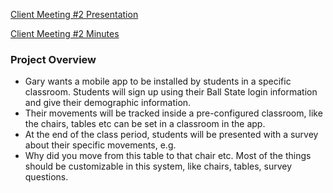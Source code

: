 [Client Meeting #2 Presentation](https://docs.google.com/presentation/d/1ySJR-sufJykYTEWSxnJgGJIL1me7MkNcIP5u_dDwWFM/edit#slide=id.p)

[Client Meeting #2 Minutes](https://docs.google.com/document/d/19V_oVq57zbx2RUjroK89Ok1RTQhPDSYNuMSrUVdH1W0/edit#heading=h.fdho8xde6nyx)

### Project Overview

* Gary wants a mobile app to be installed by students in a specific classroom. Students will sign up using their Ball State login information and give their demographic information. 
* Their movements will be tracked inside a pre-configured classroom, like the chairs, tables etc can 
be set in a classroom in the app. 
* At the end of the class period, students will be presented with a survey about their specific movements, e.g. 
* Why did you move from this table to that chair etc. Most of the things should be customizable in this system, like chairs, tables, survey questions.
